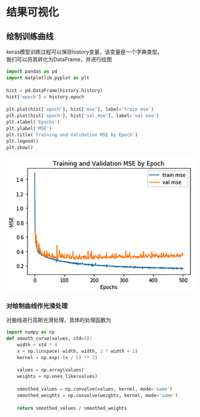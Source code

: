 # 结果可视化
## 绘制训练曲线
keras模型训练过程可以保存history变量，该变量是一个字典类型。  
我们可以将其转化为DataFrame，并进行绘图
```python
import pandas as pd
import matplotlib.pyplot as plt

hist = pd.DataFrame(history.history)
hist['epoch'] = history.epoch

plt.plot(hist['epoch'], hist['mse'], label='train mse') 
plt.plot(hist['epoch'], hist['val_mse'], label='val mse') 
plt.xlabel('Epochs') 
plt.ylabel('MSE') 
plt.title('Training and Validation MSE by Epoch') 
plt.legend() 
plt.show()
```

![trainingCurvePlot](pics/trainingCurvePlot.png)

### 对绘制曲线作光滑处理
对曲线进行高斯光滑处理，具体的处理函数为
```python
import numpy as np 
def smooth_curve(values, std=5): 
    width = std * 4 
    x = np.linspace(-width, width, 2 * width + 1) 
    kernel = np.exp(-(x / 5) ** 2) 

    values = np.array(values) 
    weights = np.ones_like(values) 

    smoothed_values = np.convolve(values, kernel, mode='same')
    smoothed_weights = np.convolve(weights, kernel, mode='same') 

    return smoothed_values / smoothed_weights
```